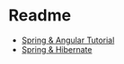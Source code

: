 # Readme

- [Spring & Angular Tutorial](http://websystique.com/springmvc/spring-mvc-4-angularjs-example/)
- [Spring & Hibernate](http://websystique.com/springmvc/spring-4-mvc-and-hibernate4-integration-example-using-annotations/)